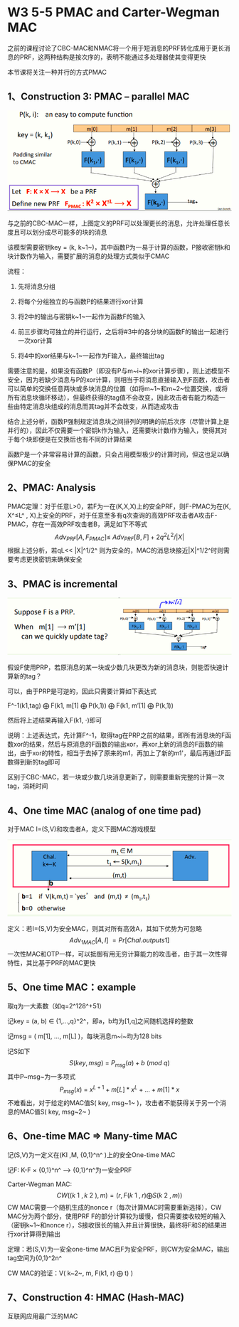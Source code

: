 # W3 5-5 PMAC and Carter-Wegman MAC

之前的课程讨论了CBC-MAC和NMAC将一个用于短消息的PRF转化成用于更长消息的PRF，这两种结构是按次序的，表明不能通过多处理器使其变得更快

本节课将关注一种并行的方式PMAC

## 1、Construction 3: PMAC – parallel MAC 

![image-20210613111025229](.././images/image-20210613111025229.png)

与之前的CBC-MAC一样，上图定义的PRF可以处理更长的消息，允许处理任意长度且可以划分成尽可能多的块的消息

该模型需要密钥key = (k, k~1~)，其中函数P为一易于计算的函数，P接收密钥k和块计数作为输入，需要扩展的消息的处理方式类似于CMAC

流程：

1. 先将消息分组

2. 将每个分组独立的与函数P的结果进行xor计算

3. 将2中的输出与密钥k~1~一起作为函数F的输入

4. 前三步骤均可独立的并行运行，之后将#3中的各分块的函数F的输出一起进行一次xor计算

5. 将4中的xor结果与k~1~一起作为F输入，最终输出tag

需要注意的是，如果没有函数P（即没有P与m~i~的xor计算步骤），则上述模型不安全，因为若缺少消息与P的xor计算，则相当于将消息直接输入到F函数，攻击者可以简单的交换任意两块或多块消息的位置（如将m~1~和m~2~位置交换，或将所有消息块循环移动），但最终获得的tag值不会改变，因此攻击者有能力构造一些由特定消息块组成的消息而其tag并不会改变，从而造成攻击

结合上述分析，函数P强制规定消息块之间排列的明确的前后次序（尽管计算上是并行的），因此不仅需要一个密钥k作为输入，还需要块计数i作为输入，使得其对于每个块即便是在交换后也有不同的计算结果

函数P是一个非常容易计算的函数，只会占用模型极少的计算时间，但这也足以确保PMAC的安全

## 2、PMAC: Analysis

PMAC定理：对于任意L>0，若F为一在(K,X,X)上的安全PRF，则F-PMAC为在(K, X^≤L^ , X)上安全的PRF，对于任意至多有q次查询的高效PRF攻击者A攻击F-PMAC，存在一高效PRF攻击者B，满足如下不等式
$$
Adv_{PRF}[A,F_{PMAC}] \leq \ Adv_{PRF}[B,F]+2q^2L^2/|X|
$$
根据上述分析，若qL<< |X|^1/2^ 则为安全的，MAC的消息块接近|X|^1/2^时则需要考虑更换密钥来确保安全

## 3、PMAC is incremental

![image-20210613111242507](.././images/image-20210613111242507.png)

假设F使用PRP，若原消息的某一块或少数几块更改为新的消息块，则能否快速计算新的tag？

可以，由于PRP是可逆的，因此只需要计算如下表达式

F^-1(k1,tag) ⨁ F(k1, m[1] ⨁ P(k,1)) ⨁ F(k1, m’[1] ⨁ P(k,1))

然后将上述结果再输入F(k1, ⋅)即可

说明：上述表达式，先计算F^-1，取得tag在PRP之前的结果，即所有消息块的F函数xor的结果，然后与原消息的F函数的输出xor，再xor上新的消息的F函数的输出，由于xor的特性，相当于去掉了原来的m1，再加上了新的m1'，最后再通过F函数得到新的tag即可

区别于CBC-MAC，若一块或少数几块消息更新了，则需要重新完整的计算一次tag，消耗时间

 

## 4、One time MAC (analog of one time pad)

对于MAC I=(S,V)和攻击者A，定义下图MAC游戏模型

![image-20210613111329015](.././images/image-20210613111329015.png)

定义：若I=(S,V)为安全MAC，则其对所有高效A，其如下优势为可忽略
$$
Adv_{1MAC}[A,I] \ = Pr[Chal. outputs 1]
$$
一次性MAC和OTP一样，可以抵御有用无穷计算能力的攻击者，由于其一次性得特性，其比基于PRF的MAC更快

 

## 5、One time MAC：example

取q为一大素数（如q=2^128^+51）

记key = (a, b) ∈ {1,…,q}^2^，即a，b均为[1,q]之间随机选择的整数

记msg = ( m[1], …, m[L] )，每块消息m~i~均为128 bits

记S如下
$$
S(key,msg) \ = \ P_{msg}(a) + b \  (mod \ q)
$$
其中P~msg~为一多项式
$$
P_{msg}(x) \ = \ x^{L+1}+m[L]*x^L+...+m[1]*x
$$
不难看出，对于给定的MAC值S( key, msg~1~ )，攻击者不能获得关于另一个消息的MAC值S( key, msg~2~ ) 

## 6、One-time MAC ⇒ Many-time MAC

记(S,V)为一定义在(KI ,M, {0,1}^n^ )上的安全One-time MAC

记F: K-F × {0,1}^n^ ⟶ {0,1}^n^为一安全PRF

Carter-Wegman MAC:
$$
CW( (k~1~,k~2~), m) = (r, F(k~1~,r) ⨁ S(k~2~,m) )
$$
CW MAC需要一个随机生成的nonce r（每次计算MAC时需要重新选择），CW MAC分为两个部分，使用PRF F的部分计算较为缓慢，但只需要接收较短的输入（密钥k~1~和nonce r），S接收很长的输入并且计算很快，最终将F和S的结果进行xor计算得到输出

定理：若(S,V)为一安全one-time MAC且F为安全PRF，则CW为安全MAC，输出tag空间为{0,1}^2n^

CW MAC的验证：V( k~2~, m, F(k1, r) ⨁ t) )

## 7、Construction 4: HMAC (Hash-MAC)

互联网应用最广泛的MAC